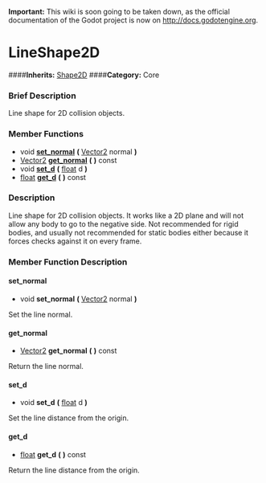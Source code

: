 **Important:** This wiki is soon going to be taken down, as the official documentation of the Godot project is now on http://docs.godotengine.org.

#  LineShape2D  
####**Inherits:** [Shape2D](class_shape2d)
####**Category:** Core

###  Brief Description  
Line shape for 2D collision objects.

###  Member Functions 
  * void  **[set&#95;normal](#set_normal)**  **(** [Vector2](class_vector2) normal  **)**
  * [Vector2](class_vector2)  **[get&#95;normal](#get_normal)**  **(** **)** const
  * void  **[set&#95;d](#set_d)**  **(** [float](class_float) d  **)**
  * [float](class_float)  **[get&#95;d](#get_d)**  **(** **)** const

###  Description  
Line shape for 2D collision objects. It works like a 2D plane and will not allow any body to go to the negative side. Not recommended for rigid bodies, and usually not recommended for static bodies either because it forces checks against it on every frame.

###  Member Function Description  

#### <a name="set_normal">set_normal</a>
  * void  **set&#95;normal**  **(** [Vector2](class_vector2) normal  **)**

Set the line normal.

#### <a name="get_normal">get_normal</a>
  * [Vector2](class_vector2)  **get&#95;normal**  **(** **)** const

Return the line normal.

#### <a name="set_d">set_d</a>
  * void  **set&#95;d**  **(** [float](class_float) d  **)**

Set the line distance from the origin.

#### <a name="get_d">get_d</a>
  * [float](class_float)  **get&#95;d**  **(** **)** const

Return the line distance from the origin.
